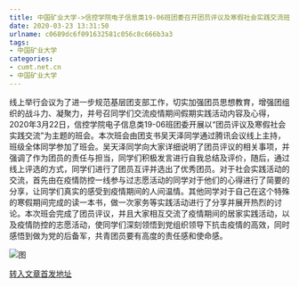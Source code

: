 ```yaml
---
title: 中国矿业大学->信控学院电子信息类19-06班团委召开团员评议及寒假社会实践交流班会 | cumt.net.cn
date: 2020-03-23 13:31:50
urlname: c0689dc6f091632581c056c8c666b3a3
tags: 
- 中国矿业大学
categories:
- cumt.net.cn
- 中国矿业大学
---
```

线上举行会议为了进一步规范基层团支部工作，切实加强团员思想教育，增强团组织的战斗力、凝聚力，并号召同学们交流疫情期间假期实践活动内容及心得，2020年3月22日，信控学院电子信息类19-06班团委开展以“团员评议及寒假社会实践交流”为主题的班会。本次班会由团支书吴天泽同学通过腾讯会议线上主持，班级全体同学参加了班会。吴天泽同学向大家详细说明了团员评议的相关事项，并强调了作为团员的责任与担当，同学们积极发言进行自我总结及评价，随后，通过线上评选的方式，同学们进行了团员互评并选出了优秀团员。对于社会实践活动的交流，首先由在疫情防控一线参与过志愿活动的同学对于他们的心得进行了简要的分享，让同学们真实的感受到疫情期间的人间温情。其他同学对于自己在这个特殊的寒假期间完成的读一本书，做一次家务等实践活动进行了分享并展开热烈的讨论。本次班会完成了团员评议，并且大家相互交流了疫情期间的居家实践活动，以及疫情防控的志愿活动，使同学们深刻领悟到党组织领导下抗击疫情的高效，同时感悟到做为党的后备军，共青团员要有高度的责任感和使命感。

![图](http://xwzx.cumt.edu.cn/_upload/article/images/11/3d/9611ccc94c3f881d489b9faf1302/799c5dae-bbe8-4813-ac3a-1d189f8a2652.png)

[转入文章首发地址](http://xwzx.cumt.edu.cn/90/3d/c523a561213/page.htm)